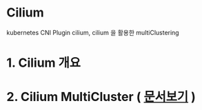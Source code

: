 # Cilium
kubernetes CNI Plugin cilium, cilium 을 활용한 multiClustering 



# 1. Cilium 개요





# 2. Cilium MultiCluster ( [문서보기](./CiliumMultiCluster.md) )





